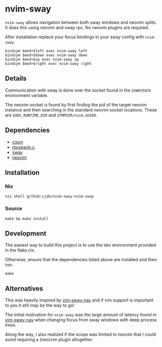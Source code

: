 nvim-sway
=========

`nvim-sway` allows navigation between both sway windows and neovim splits.
It does this using neovim and sway rpc. No neovim plugins are required.

After installation replace your focus bindings in your sway config
with `nvim-sway`.

```
bindsym $mod+$left exec nvim-sway left
bindsym $mod+$down exec nvim-sway down
bindsym $mod+$up exec nvim-sway up
bindsym $mod+$right exec nvim-sway right
```

## Details
Communication with sway is done over the socket found in the `$SWAYSOCK`
environment variable.

The neovim socket is found by first finding the pid of the target neovim
instance and then searching in the standard neovim socket locations.
These are `$XDG_RUNTIME_DIR` and `$TMPDIR/nvim.$USER`.

## Dependencies
* [cjson](https://github.com/DaveGamble/cJSON)
* [msgpack-c](https://github.com/msgpack/msgpack-c/tree/c_master)
* [sway](https://swaywm.org/)
* [neovim](https://neovim.io/)

## Installation

### Nix
```
nix shell github:cjab/nvim-sway:nvim-sway
```

### Source
```
make && make install
```

## Development

The easiest way to build this project is to use the dev environment provided
in the flake.nix.

Otherwise, ensure that the dependencies listed above are installed and then run:

```
make
```

## Alternatives
This was heavily inspired by [vim-sway-nav](https://git.sr.ht/~jcc/vim-sway-nav)
and if vim support is important to you it still may be the way to go!

The initial motivation for `nvim-sway` was the large amount of latency
found in [vim-sway-nav](https://git.sr.ht/~jcc/vim-sway-nav) when changing focus from sway windows with deep process trees.

Along the way, I also realized if the scope was limited to neovim that I could
avoid requiring a (neo)vim plugin altogether.
